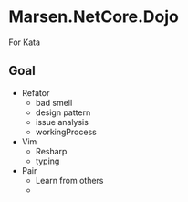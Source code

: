 # Marsen.NetCore.Dojo
For Kata

## Goal
- Refator
  - bad smell
  - design pattern
  - issue analysis
  - workingProcess
- Vim
  - Resharp
  - typing 
- Pair
  - Learn from others
  - 
